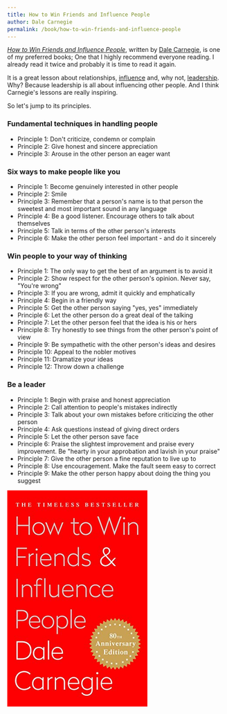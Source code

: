 ```yaml
---
title: How to Win Friends and Influence People
author: Dale Carnegie
permalink: /book/how-to-win-friends-and-influence-people
---
```


*[How to Win Friends and Influence People](https://www.goodreads.com/book/show/4865.How_to_Win_Friends_and_Influence_People)*, written by [Dale Carnegie](https://en.wikipedia.org/wiki/Dale_Carnegie), is one of my preferred books; One that I highly recommend everyone reading. I already read it twice and probably it is time to read it again.

It is a great lesson about relationships, [influence](/tags#influence) and, why not, [leadership](/leadership). Why? Because leadership is all about influencing other people. And I think Carnegie's lessons are really inspiring.

So let's jump to its principles.

### Fundamental techniques in handling people

- Principle 1: Don't criticize, condemn or complain
- Principle 2: Give honest and sincere appreciation
- Principle 3: Arouse in the other person an eager want

### Six ways to make people like you

- Principle 1: Become genuinely interested in other people
- Principle 2: Smile
- Principle 3: Remember that a person's name is to that person the sweetest and most important sound in any language
- Principle 4: Be a good listener. Encourage others to talk about themselves
- Principle 5: Talk in terms of the other person's interests
- Principle 6: Make the other person feel important - and do it sincerely

### Win people to your way of thinking

- Principle 1: The only way to get the best of an argument is to avoid it
- Principle 2: Show respect for the other person's opinion. Never say, "You're wrong"
- Principle 3: If you are wrong, admit it quickly and emphatically
- Principle 4: Begin in a friendly way
- Principle 5: Get the other person saying "yes, yes" immediately
- Principle 6: Let the other person do a great deal of the talking
- Principle 7: Let the other person feel that the idea is his or hers
- Principle 8: Try honestly to see things from the other person's point of view
- Principle 9: Be sympathetic with the other person's ideas and desires
- Principle 10: Appeal to the nobler motives
- Principle 11: Dramatize your ideas
- Principle 12: Throw down a challenge

### Be a leader

- Principle 1: Begin with praise and honest appreciation
- Principle 2: Call attention to people's mistakes indirectly
- Principle 3: Talk about your own mistakes before criticizing the other person
- Principle 4: Ask questions instead of giving direct orders
- Principle 5: Let the other person save face
- Principle 6: Praise the slightest improvement and praise every improvement. Be "hearty in your approbation and lavish in your praise"
- Principle 7: Give the other person a fine reputation to live up to
- Principle 8: Use encouragement. Make the fault seem easy to correct
- Principle 9: Make the other person happy about doing the thing you suggest

![How to Win Friends and Influence People book cover](/images/book-cover/how-to-win-friends-and-influence-people-dale-carnegie.jpg)